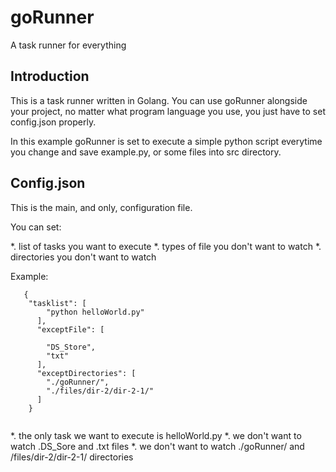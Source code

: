 # goRunner

A task runner for everything

## Introduction
This is a task runner written in Golang.
You can use goRunner alongside your project, no matter what program language you use, you just have to set config.json properly.

In this example goRunner is set to execute a simple python script everytime you change and save example.py, or some files into src directory.

## Config.json
This is the main, and only, configuration file.

You can set:

  *. list of tasks you want to execute
  *. types of file you don't want to watch
  *. directories you don't want to watch
  
  
 Example:
   
```
   {
    "tasklist": [
        "python helloWorld.py"
      ],
      "exceptFile": [

        "DS_Store",
        "txt"
      ],
      "exceptDirectories": [
        "./goRunner/",
        "./files/dir-2/dir-2-1/"
      ]
    }
   
```
   
 
   *. the only task we want to execute is helloWorld.py
   *. we don't want to watch .DS_Sore and .txt files
   *. we don't want to watch ./goRunner/ and /files/dir-2/dir-2-1/ directories
   
   
